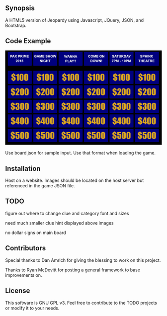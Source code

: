 ## Synopsis

A HTML5 version of Jeopardy using Javascript, JQuery, JSON, and Bootstrap. 

## Code Example

<!--![alt tag](https://pbs.twimg.com/media/CMypgi4WcAA1U7_.png)-->
![preview](./images/screenshot.png)

Use board.json for sample input. Use that format when loading the game.

## Installation

Host on a website. Images should be located on the host server but referenced in the game JSON file.

## TODO

figure out where to change clue and category font and sizes

need much smaller clue hint displayed above images

no dollar signs on main board

## Contributors

Special thanks to Dan Amrich for giving the blessing to work on this project.

Thanks to Ryan McDevitt for posting a general framework to base improvements on.

## License

This software is GNU GPL v3. Feel free to contribute to the TODO projects or modify it to your needs.

